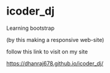 # icoder_dj
Learning bootstrap 

(by this making a responsive web-site)

follow this link to visit on my site

  https://dhanraj678.github.io/icoder_dj/
